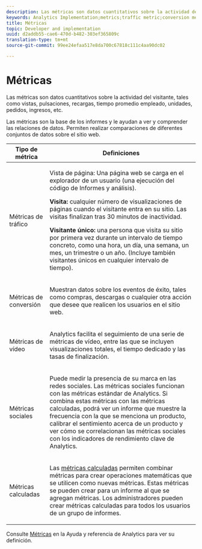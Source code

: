 ```yaml
---
description: Las métricas son datos cuantitativos sobre la actividad del visitante, tales como vistas, pulsaciones, recargas, tiempo promedio empleado, unidades, pedidos, ingresos, etc.
keywords: Analytics Implementation;metrics;traffic metric;conversion metric;video metric;social metric;calculated metric;page view;visit;unique visitor
title: Métricas
topic: Developer and implementation
uuid: d2addb55-cae6-470d-b482-303ef365809c
translation-type: tm+mt
source-git-commit: 99ee24efaa517e8da700c67818c111c4aa90dc02

---
```



# Métricas

Las métricas son datos cuantitativos sobre la actividad del visitante, tales como vistas, pulsaciones, recargas, tiempo promedio empleado, unidades, pedidos, ingresos, etc.

Las métricas son la base de los informes y le ayudan a ver y comprender las relaciones de datos. Permiten realizar comparaciones de diferentes conjuntos de datos sobre el sitio web.

<table id="table_2FA18126829241DE897CFCE9BAE9F4AD"> 
 <thead> 
  <tr> 
   <th colname="col1" class="entry"> Tipo de métrica </th> 
   <th colname="col2" class="entry"> Definiciones </th> 
  </tr> 
 </thead>
 <tbody> 
  <tr> 
   <td colname="col1"> <p>Métricas de tráfico </p> </td> 
   <td colname="col2"> <p> <b></b> Vista de página: Una página web se carga en el explorador de un usuario (una ejecución del código de Informes y análisis). </p> <p> <b>Visita:</b> cualquier número de visualizaciones de páginas cuando el visitante entra en su sitio. Las visitas finalizan tras 30 minutos de inactividad. </p> <p> <b>Visitante único:</b> una persona que visita su sitio por primera vez durante un intervalo de tiempo concreto, como una hora, un día, una semana, un mes, un trimestre o un año. (Incluye también visitantes únicos en cualquier intervalo de tiempo). </p> </td> 
  </tr> 
  <tr> 
   <td colname="col1"> <p>Métricas de conversión </p> </td> 
   <td colname="col2"> <p> Muestran datos sobre los eventos de éxito, tales como compras, descargas o cualquier otra acción que desee que realicen los usuarios en el sitio web. </p> </td> 
  </tr> 
  <tr> 
   <td colname="col1"> <p>Métricas de vídeo </p> </td> 
   <td colname="col2"> <p>Analytics facilita el seguimiento de una serie de métricas de vídeo, entre las que se incluyen visualizaciones totales, el tiempo dedicado y las tasas de finalización. </p> </td> 
  </tr> 
  <tr> 
   <td colname="col1"> <p>Métricas sociales </p> </td> 
   <td colname="col2"> <p> Puede medir la presencia de su marca en las redes sociales. Las métricas sociales funcionan con las métricas estándar de Analytics. Si combina estas métricas con las métricas calculadas, podrá ver un informe que muestre la frecuencia con la que se menciona un producto, calibrar el sentimiento acerca de un producto y ver cómo se correlacionan las métricas sociales con los indicadores de rendimiento clave de Analytics. </p> </td> 
  </tr> 
  <tr> 
   <td colname="col1"> <p>Métricas calculadas </p> </td> 
   <td colname="col2"> <p>Las <a href="https://marketing.adobe.com/resources/help/en_US/reference/calculated_metric.html">métricas calculadas</a> permiten combinar métricas para crear operaciones matemáticas que se utilicen como nuevas métricas. Estas métricas se pueden crear para un informe al que se agregan métricas. Los administradores pueden crear métricas calculadas para todos los usuarios de un grupo de informes. </p> </td> 
  </tr> 
 </tbody> 
</table>

Consulte [Métricas](https://marketing.adobe.com/resources/help/en_US/reference/metrics.html) en la Ayuda y referencia de Analytics para ver su definición.
